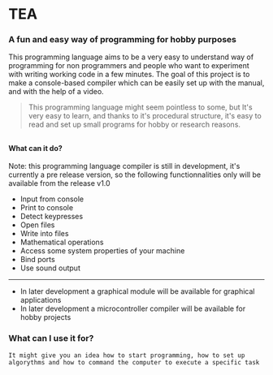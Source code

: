 # TEA
### A fun and easy way of programming for hobby purposes
This programming language aims to be a very easy to understand way of programming for non programmers and people who want to experiment with writing working code in a few minutes. The goal of this project is to make a console-based compiler which can be easily set up with the manual, and with the help of a video.

> This programming language might seem pointless to some, but It's very easy to learn, and thanks to it's procedural structure, it's easy to read and set up small programs for hobby or research reasons.

##
##
#### What can it do?
Note: this programming language compiler is still in development, it's currently a pre release version, so the following functionnalities only will be available from the release v1.0

- Input from console
- Print to console
- Detect keypresses
- Open files
- Write into files
- Mathematical operations
- Access some system properties of your machine
- Bind ports
- Use sound output
---
- In later development a graphical module will be available for graphical applications
- In later development a microcontroller compiler will be available for hobby projects

### What can I use it for?
    It might give you an idea how to start programming, how to set up algorythms and how to command the computer to execute a specific task
